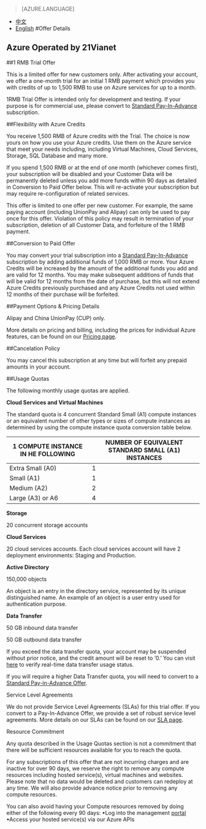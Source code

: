 <properties
	pageTitle=""
    description=""
    services=""
    documentationCenter=""
    authors=""
    manager=""
    editor=""
    tags=""/>

<tags ms.service="legal-en" ms.date="" wacn.date="" wacn.lang="en"/>

> [AZURE.LANGUAGE]
- [中文](/offers/ms-mc-azr-44p/)
- [English](/offers/ms-mc-azr-44p-en/)
#Offer Details

## Azure Operated by 21Vianet

##1 RMB Trial Offer

This is a limited offer for new customers only. After activating your account, we offer a one-month trial for an initial 1 RMB payment which provides you with credits of up to 1,500 RMB to use on Azure services for up to a month.

1RMB Trial Offer is intended only for development and testing. If your purpose is for commercial use, please convert to  [Standard Pay-In-Advance](https://www.azure.cn/offers/ms-mc-arz-33p/) subscription.

##Flexibility with Azure Credits

You receive 1,500 RMB of Azure credits with the Trial. The choice is now yours on how you use your Azure credits. Use them on the Azure service that meet your needs including, including Virtual Machines, Cloud Services, Storage, SQL Database and many more.

If you spend 1,500 RMB or at the end of one month (whichever comes first), your subscription will be disabled and your Customer Data will be permanently deleted unless you add more funds within 90 days as detailed in Conversion to Paid Offer below. This will re-activate your subscription but may require re-configuration of related services. 

This offer is limited to one offer per new customer. For example, the same paying account (including UnionPay and Alipay) can only be used to pay once for this offer. Violation of this policy may result in termination of your subscription, deletion of all Customer Data, and forfeiture of the 1 RMB payment.

##Conversion to Paid Offer

You may convert your trial subscription into a  [Standard Pay-In-Advance](https://www.azure.cn/offers/ms-mc-arz-33p/) subscription by adding additional funds of 1,000 RMB or more. Your Azure Credits will be increased by the amount of the additional funds you add and are valid for 12 months. You may make subsequent additions of funds that will be valid for 12 months from the date of purchase, but this will not extend Azure Credits previously purchased and any Azure Credits not used within 12 months of their purchase will be forfeited.

##Payment Options & Pricing Details

Alipay and China UnionPay (CUP) only.

More details on pricing and billing, including the prices for individual Azure features, can be found on our [Pricing page](https://www.azure.cn/pricing/overview/).

##Cancelation Policy

You may cancel this subscription at any time but will forfeit any prepaid amounts in your account.

##Usage Quotas

The following monthly usage quotas are applied. 

**Cloud Services and Virtual Machines**

The standard quota is 4 concurrent Standard Small (A1) compute instances or an equivalent number of other types or sizes of compute instances as determined by using the compute instance quota conversion table below.


|1 COMPUTE INSTANCE IN  HE FOLLOWING|NUMBER OF EQUIVALENT STANDARD SMALL (A1) INSTANCES|
|-----------------------|----------------------------|
|Extra Small (A0) |1 |
|Small (A1) |1 |
|Medium (A2)| 2 |
|Large (A3) or A6 |4 |

**Storage**

20 concurrent storage accounts

**Cloud Services**

20 cloud services accounts. Each cloud services account will have 2 deployment environments: Staging and Production.

**Active Directory**

150,000 objects

An object is an entry in the directory service, represented by its unique distinguished name. An example of an object is a user entry used for authentication purpose.

**Data Transfer**

50 GB inbound data transfer

50 GB outbound data transfer

If you exceed the data transfer quota, your account may be suspended without prior notice, and the credit amount will be reset to ‘0.’ You can visit [here](https://account.windowsazure.cn/Subscriptions/) to verify real-time data transfer usage status.

If you will require a higher Data Transfer quota, you will need to convert to a  [Standard Pay-in-Advance Offer](https://www.azure.cn/offers/ms-mc-arz-33p/).

Service Level Agreements

We do not provide Service Level Agreements (SLAs) for this trial offer. If you convert to a Pay-In-Advance Offer, we provide a set of robust service level agreements. More details on our SLAs can be found on our  [SLA page](https://www.azure.cn/support/legal/sla/). 

Resource Commitment

Any quota described in the Usage Quotas section is not a commitment that there will be sufficient resources available for you to reach the quota.

For any subscriptions of this offer that are not incurring charges and are inactive for over 90 days, we reserve the right to remove any compute resources including hosted service(s), virtual machines and websites. Please note that no data would be deleted and customers can redeploy at any time. We will also provide advance notice prior to removing any compute resources.

You can also avoid having your Compute resources removed by doing either of the following every 90 days:
•Log into the management [portal](https://manage.windowsazure.cn/)
•Access your hosted service(s) via our Azure APIs
